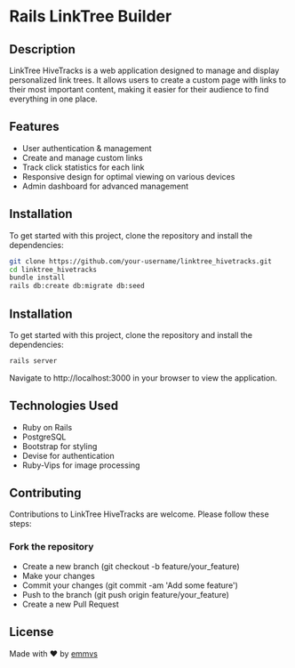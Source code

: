 # Rails LinkTree Builder

## Description
LinkTree HiveTracks is a web application designed to manage and display personalized link trees. It allows users to create a custom page with links to their most important content, making it easier for their audience to find everything in one place.

## Features
- User authentication & management
- Create and manage custom links
- Track click statistics for each link
- Responsive design for optimal viewing on various devices
- Admin dashboard for advanced management

## Installation
To get started with this project, clone the repository and install the dependencies:

```bash
git clone https://github.com/your-username/linktree_hivetracks.git
cd linktree_hivetracks
bundle install
rails db:create db:migrate db:seed
```

## Installation
To get started with this project, clone the repository and install the dependencies:

```bash
rails server
```

Navigate to http://localhost:3000 in your browser to view the application.

## Technologies Used
- Ruby on Rails
- PostgreSQL
- Bootstrap for styling
- Devise for authentication
- Ruby-Vips for image processing

## Contributing
Contributions to LinkTree HiveTracks are welcome. Please follow these steps:

### Fork the repository
- Create a new branch (git checkout -b feature/your_feature)
- Make your changes
- Commit your changes (git commit -am 'Add some feature')
- Push to the branch (git push origin feature/your_feature)
- Create a new Pull Request

## License

Made with ❤️ by [emmvs]([url](https://github.com/emmvs))
